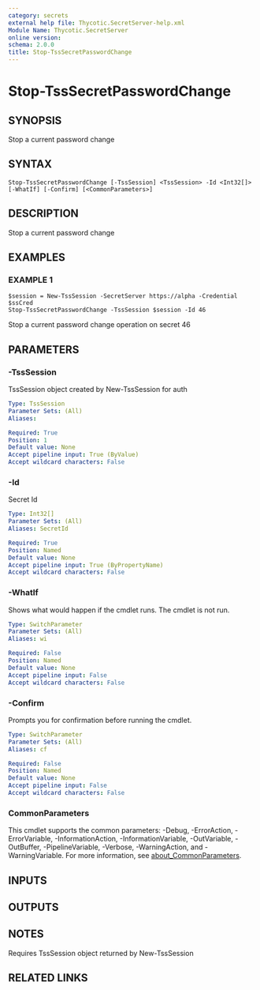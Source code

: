 ```yaml
---
category: secrets
external help file: Thycotic.SecretServer-help.xml
Module Name: Thycotic.SecretServer
online version:
schema: 2.0.0
title: Stop-TssSecretPasswordChange
---
```


# Stop-TssSecretPasswordChange

## SYNOPSIS
Stop a current password change

## SYNTAX

```
Stop-TssSecretPasswordChange [-TssSession] <TssSession> -Id <Int32[]> [-WhatIf] [-Confirm] [<CommonParameters>]
```

## DESCRIPTION
Stop a current password change

## EXAMPLES

### EXAMPLE 1
```
$session = New-TssSession -SecretServer https://alpha -Credential $ssCred
Stop-TssSecretPasswordChange -TssSession $session -Id 46
```

Stop a current password change operation on secret 46

## PARAMETERS

### -TssSession
TssSession object created by New-TssSession for auth

```yaml
Type: TssSession
Parameter Sets: (All)
Aliases:

Required: True
Position: 1
Default value: None
Accept pipeline input: True (ByValue)
Accept wildcard characters: False
```

### -Id
Secret Id

```yaml
Type: Int32[]
Parameter Sets: (All)
Aliases: SecretId

Required: True
Position: Named
Default value: None
Accept pipeline input: True (ByPropertyName)
Accept wildcard characters: False
```

### -WhatIf
Shows what would happen if the cmdlet runs.
The cmdlet is not run.

```yaml
Type: SwitchParameter
Parameter Sets: (All)
Aliases: wi

Required: False
Position: Named
Default value: None
Accept pipeline input: False
Accept wildcard characters: False
```

### -Confirm
Prompts you for confirmation before running the cmdlet.

```yaml
Type: SwitchParameter
Parameter Sets: (All)
Aliases: cf

Required: False
Position: Named
Default value: None
Accept pipeline input: False
Accept wildcard characters: False
```

### CommonParameters
This cmdlet supports the common parameters: -Debug, -ErrorAction, -ErrorVariable, -InformationAction, -InformationVariable, -OutVariable, -OutBuffer, -PipelineVariable, -Verbose, -WarningAction, and -WarningVariable. For more information, see [about_CommonParameters](http://go.microsoft.com/fwlink/?LinkID=113216).

## INPUTS

## OUTPUTS

## NOTES
Requires TssSession object returned by New-TssSession

## RELATED LINKS
